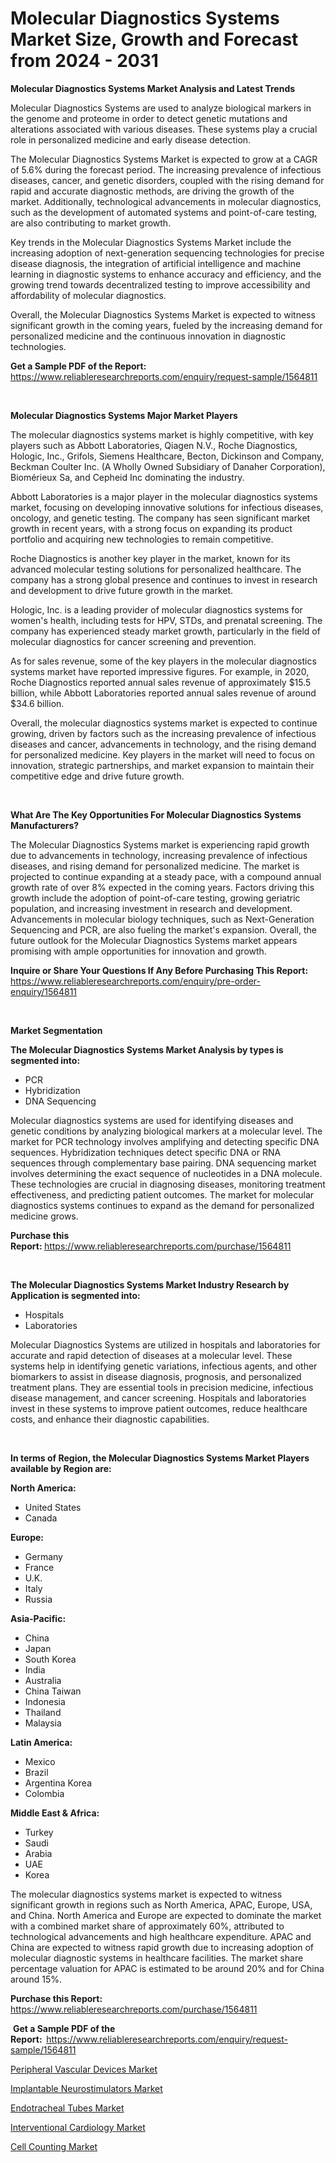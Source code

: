 <p><h1>Molecular Diagnostics Systems Market Size, Growth and Forecast from 2024 - 2031</h1></p><p><strong>Molecular Diagnostics Systems Market Analysis and Latest Trends</strong></p>
<p><p>Molecular Diagnostics Systems are used to analyze biological markers in the genome and proteome in order to detect genetic mutations and alterations associated with various diseases. These systems play a crucial role in personalized medicine and early disease detection.</p><p>The Molecular Diagnostics Systems Market is expected to grow at a CAGR of 5.6% during the forecast period. The increasing prevalence of infectious diseases, cancer, and genetic disorders, coupled with the rising demand for rapid and accurate diagnostic methods, are driving the growth of the market. Additionally, technological advancements in molecular diagnostics, such as the development of automated systems and point-of-care testing, are also contributing to market growth.</p><p>Key trends in the Molecular Diagnostics Systems Market include the increasing adoption of next-generation sequencing technologies for precise disease diagnosis, the integration of artificial intelligence and machine learning in diagnostic systems to enhance accuracy and efficiency, and the growing trend towards decentralized testing to improve accessibility and affordability of molecular diagnostics.</p><p>Overall, the Molecular Diagnostics Systems Market is expected to witness significant growth in the coming years, fueled by the increasing demand for personalized medicine and the continuous innovation in diagnostic technologies.</p></p>
<p><strong>Get a Sample PDF of the Report:&nbsp;</strong> <a href="https://www.reliableresearchreports.com/enquiry/request-sample/1564811">https://www.reliableresearchreports.com/enquiry/request-sample/1564811</a></p>
<p>&nbsp;</p>
<p><strong>Molecular Diagnostics Systems Major Market Players</strong></p>
<p><p>The molecular diagnostics systems market is highly competitive, with key players such as Abbott Laboratories, Qiagen N.V., Roche Diagnostics, Hologic, Inc., Grifols, Siemens Healthcare, Becton, Dickinson and Company, Beckman Coulter Inc. (A Wholly Owned Subsidiary of Danaher Corporation), Biomérieux Sa, and Cepheid Inc dominating the industry.</p><p>Abbott Laboratories is a major player in the molecular diagnostics systems market, focusing on developing innovative solutions for infectious diseases, oncology, and genetic testing. The company has seen significant market growth in recent years, with a strong focus on expanding its product portfolio and acquiring new technologies to remain competitive.</p><p>Roche Diagnostics is another key player in the market, known for its advanced molecular testing solutions for personalized healthcare. The company has a strong global presence and continues to invest in research and development to drive future growth in the market.</p><p>Hologic, Inc. is a leading provider of molecular diagnostics systems for women's health, including tests for HPV, STDs, and prenatal screening. The company has experienced steady market growth, particularly in the field of molecular diagnostics for cancer screening and prevention.</p><p>As for sales revenue, some of the key players in the molecular diagnostics systems market have reported impressive figures. For example, in 2020, Roche Diagnostics reported annual sales revenue of approximately $15.5 billion, while Abbott Laboratories reported annual sales revenue of around $34.6 billion.</p><p>Overall, the molecular diagnostics systems market is expected to continue growing, driven by factors such as the increasing prevalence of infectious diseases and cancer, advancements in technology, and the rising demand for personalized medicine. Key players in the market will need to focus on innovation, strategic partnerships, and market expansion to maintain their competitive edge and drive future growth.</p></p>
<p>&nbsp;</p>
<p><strong>What Are The Key Opportunities For Molecular Diagnostics Systems Manufacturers?</strong></p>
<p><p>The Molecular Diagnostics Systems market is experiencing rapid growth due to advancements in technology, increasing prevalence of infectious diseases, and rising demand for personalized medicine. The market is projected to continue expanding at a steady pace, with a compound annual growth rate of over 8% expected in the coming years. Factors driving this growth include the adoption of point-of-care testing, growing geriatric population, and increasing investment in research and development. Advancements in molecular biology techniques, such as Next-Generation Sequencing and PCR, are also fueling the market's expansion. Overall, the future outlook for the Molecular Diagnostics Systems market appears promising with ample opportunities for innovation and growth.</p></p>
<p><strong>Inquire or Share Your Questions If Any Before Purchasing This Report:</strong> <a href="https://www.reliableresearchreports.com/enquiry/pre-order-enquiry/1564811">https://www.reliableresearchreports.com/enquiry/pre-order-enquiry/1564811</a></p>
<p>&nbsp;</p>
<p><strong>Market Segmentation</strong></p>
<p><strong>The Molecular Diagnostics Systems Market Analysis by types is segmented into:</strong></p>
<p><ul><li>PCR</li><li>Hybridization</li><li>DNA Sequencing</li></ul></p>
<p><p>Molecular diagnostics systems are used for identifying diseases and genetic conditions by analyzing biological markers at a molecular level. The market for PCR technology involves amplifying and detecting specific DNA sequences. Hybridization techniques detect specific DNA or RNA sequences through complementary base pairing. DNA sequencing market involves determining the exact sequence of nucleotides in a DNA molecule. These technologies are crucial in diagnosing diseases, monitoring treatment effectiveness, and predicting patient outcomes. The market for molecular diagnostics systems continues to expand as the demand for personalized medicine grows.</p></p>
<p><strong>Purchase this Report:&nbsp;</strong><a href="https://www.reliableresearchreports.com/purchase/1564811">https://www.reliableresearchreports.com/purchase/1564811</a></p>
<p>&nbsp;</p>
<p><strong>The Molecular Diagnostics Systems Market Industry Research by Application is segmented into:</strong></p>
<p><ul><li>Hospitals</li><li>Laboratories</li></ul></p>
<p><p>Molecular Diagnostics Systems are utilized in hospitals and laboratories for accurate and rapid detection of diseases at a molecular level. These systems help in identifying genetic variations, infectious agents, and other biomarkers to assist in disease diagnosis, prognosis, and personalized treatment plans. They are essential tools in precision medicine, infectious disease management, and cancer screening. Hospitals and laboratories invest in these systems to improve patient outcomes, reduce healthcare costs, and enhance their diagnostic capabilities.</p></p>
<p>&nbsp;</p>
<p><strong>In terms of Region, the Molecular Diagnostics Systems Market Players available by Region are:</strong></p>
<p>
    <p> <strong> North America: </strong>
        <ul>
            <li>United States</li>
            <li>Canada</li>
        </ul>
        </p> 
    <p> <strong> Europe: </strong>
        <ul>
            <li>Germany</li>
            <li>France</li>
            <li>U.K.</li>
            <li>Italy</li>
            <li>Russia</li>
        </ul>
        </p> 
    <p> <strong> Asia-Pacific: </strong>
        <ul>
            <li>China</li>
            <li>Japan</li>
            <li>South Korea</li>
            <li>India</li>
            <li>Australia</li>
            <li>China Taiwan</li>
            <li>Indonesia</li>
            <li>Thailand</li>
            <li>Malaysia</li>
        </ul>
        </p> 
    <p> <strong> Latin America: </strong>
        <ul>
            <li>Mexico</li>
            <li>Brazil</li>
            <li>Argentina Korea</li>
            <li>Colombia</li>
        </ul>
        </p> 
    <p> <strong> Middle East & Africa: </strong>
        <ul>
            <li>Turkey</li>
            <li>Saudi</li>
            <li>Arabia</li>
            <li>UAE</li>
            <li>Korea</li>
        </ul>
    </p>
    </p>
<p><p>The molecular diagnostics systems market is expected to witness significant growth in regions such as North America, APAC, Europe, USA, and China. North America and Europe are expected to dominate the market with a combined market share of approximately 60%, attributed to technological advancements and high healthcare expenditure. APAC and China are expected to witness rapid growth due to increasing adoption of molecular diagnostic systems in healthcare facilities. The market share percentage valuation for APAC is estimated to be around 20% and for China around 15%.</p></p>
<p><strong>Purchase this Report: </strong><a href="https://www.reliableresearchreports.com/purchase/1564811">https://www.reliableresearchreports.com/purchase/1564811</a></p>
<p>&nbsp;<strong>Get a Sample PDF of the Report:&nbsp;&nbsp;</strong><a href="https://www.reliableresearchreports.com/enquiry/request-sample/1564811">https://www.reliableresearchreports.com/enquiry/request-sample/1564811</a></p>
<p><strong></strong></p>
<p><p><a href="https://medium.com/@jeromekling1967/peripheral-vascular-devices-market-research-report-its-history-and-forecast-2024-to-2031-0bb0655f9c9b">Peripheral Vascular Devices Market</a></p><p><a href="https://medium.com/@josephweaver29/implantable-neurostimulators-market-research-report-its-history-and-forecast-2024-to-2031-98f49274081e">Implantable Neurostimulators Market</a></p><p><a href="https://medium.com/@josephweaver29/endotracheal-tubes-market-trends-forecast-and-competitive-analysis-to-2031-225fb98e1487">Endotracheal Tubes Market</a></p><p><a href="https://medium.com/@jeromekling1967/interventional-cardiology-market-outlook-industry-overview-and-forecast-2024-to-2031-8918c919f37d">Interventional Cardiology Market</a></p><p><a href="https://medium.com/@hannahrivera83/cell-counting-market-research-report-its-history-and-forecast-2024-to-2031-4355970f7128">Cell Counting Market</a></p></p>